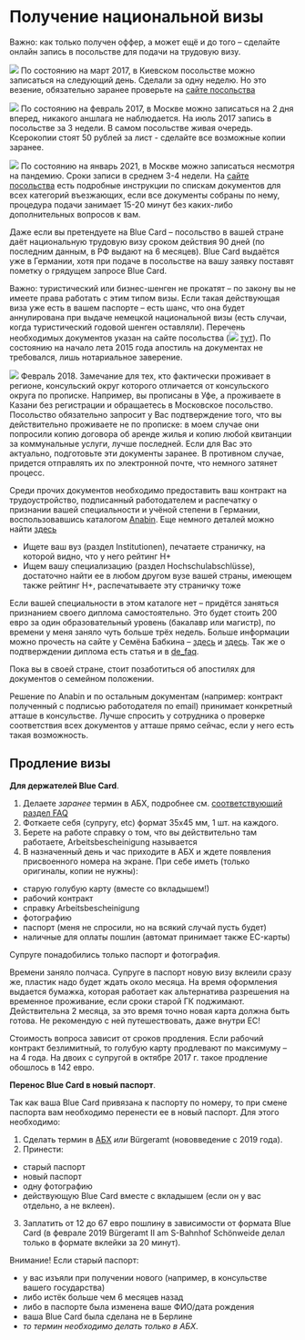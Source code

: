 ﻿# Получение национальной визы


Важно: как только получен оффер, а может ещё и до того – сделайте онлайн запись в посольстве для подачи на трудовую визу.

![](files/ua.gif) По состоянию на март 2017, в Киевском посольстве можно записаться на следующий день. Сделали за одну неделю. Но это везение, обязательно заранее проверьте на [сайте посольства](https://service2.diplo.de/rktermin/extern/choose_realmList.do?locationCode=kiew&request_locale=en)

![](files/ru.gif) По состоянию на февраль 2017, в Москве можно записаться на 2 дня вперед, никакого аншлага не наблюдается.
На июль 2017 запись в посольстве за 3 недели. В самом посольстве живая очередь. Ксерокопии стоят 50 рублей за лист - сделайте все возможные копии заранее.

![](files/ru.gif) По состоянию на январь 2021, в Москве можно записаться несмотря на пандемию. Сроки записи в среднем 3-4 недели. На [сайте посольства](https://germania.diplo.de/ru-ru/service/05-VisaEinreise/langfristigerAufenthalt/-/1224364?openAccordionId=item-1611410-4-panel) есть подробные инструкции по спискам документов для всех категорий въезжающих, если все документы собраны по нему, процедура подачи занимает 15-20 минут без каких-либо дополнительных вопросов к вам.

Даже если вы претендуете на Blue Card – посольство в вашей стране даёт национальную трудовую визу сроком действия 90 дней (по последним данным, в РФ выдают на 6 месяцев). Blue Card выдаётся уже в Германии, хотя при подаче в посольстве на вашу заявку поставят пометку о грядущем запросе Blue Card.

Важно: туристический или бизнес-шенген не прокатят – по закону вы не имеете права работать с этим типом визы. Если такая действующая виза уже есть в вашем паспорте – есть шанс, что она будет аннулирована при выдаче немецкой национальной визы (есть случаи, когда туристический годовой шенген оставляли).
Перечень необходимых документов указан на сайте посольства (![](files/ru.gif) [тут](http://www.germania.diplo.de/contentblob/3736096/Daten/6359078/bluecard.pdf)). По состоянию на начало лета 2015 года апостиль на документах не требовался, лишь нотариальное заверение.

![](files/ru.gif) Февраль 2018. Замечание для тех, кто фактически проживает в регионе, консульский округ которого отличается от консульского округа по прописке. Например, вы прописаны в Уфе, а проживаете в Казани без регистрации и обращаетесь в Московское посольство. Посольство обязательно запросит у Вас подтверждение того, что вы действительно проживаете не по прописке: в моем случае они попросили копию договора об аренде жилья и копию любой квитанции за коммунальные услуги, лучше последней. Если для Вас это актуально, подготовьте эти документы заранее. В противном случае, придется отправлять их по электронной почте, что немного затянет процесс.

Среди прочих документов необходимо предоставить ваш контракт на трудоустройство, подписанный работодателем и распечатку о признании вашей специальности и учёной степени в Германии, воспользовавшись каталогом [Anabin](http://anabin.kmk.org/no_cache/filter/institutionen.html). Еще немного деталей можно найти [здесь](http://surfin-birds.ru/dokumenty-na-vizu-dlya-poiska-raboty-v-germanii/)
- Ищете ваш вуз (раздел Institutionen), печатаете страничку, на которой видно, что у него рейтинг H+
- Ищем вашу специализацию (раздел Hochschulabschlüsse), достаточно найти ее в любом другом вузе вашей страны, имеющем также рейтинг H+, распечатываете эту страничку тоже

Если вашей специальности в этом каталоге нет – придётся заняться признанием своего диплома самостоятельно. Это будет стоить 200 евро за один образовательный уровень (бакалавр или магистр), по времени у меня заняло чуть больше трёх недель. Больше информации можно прочесть на сайте у Семёна Бабкина – [здесь](http://www.tupa-germania.ru/rabota/priznanie-diploma-v-germanii.html) и [здесь](http://www.tupa-germania.ru/rabota/kak-podtverdit-diplom-v-germanii.html). Так же о подтверждении диплома есть статья и в [de_faq](Подтверждение%20диплома.md).

Пока вы в своей стране, стоит позаботиться об апостилях для документов о семейном положении.

Решение по Anabin и по остальным документам (например: контракт полученный с подписью работодателя по email) принимает конкретный атташе в консульстве. Лучше спросить у сотрудника о проверке соответствия всех документов у атташе прямо сейчас, если у него есть такая возможность.

## Продление визы

**Для держателей Blue Card**. 

1. Делаете *заранее* термин в АБХ, подробнее см. [соответствующий раздел FAQ](АБХ.md)
2. Фоткаете себя (супругу, etc) формат 35х45 мм, 1 шт. на каждого.
3. Берете на работе справку о том, что вы действительно там работаете, Arbeitsbescheinigung называется
4. В назначенный день и час приходите в АБХ и ждете появления присвоенного номера на экране. При себе иметь (только оригиналы, копии не нужны):
- старую голубую карту (вместе со вкладышем!)
- рабочий контракт
- справку Arbeitsbescheinigung
- фотографию
- паспорт (меня не спросили, но на всякий случай пусть будет)
- наличные для оплаты пошлин (автомат принимает также EC-карты)

Супруге понадобились только паспорт и фотография.

Времени заняло полчаса. Супруге в паспорт новую визу вклеили сразу же, пластик надо будет ждать около месяца. На время оформления выдается бумажка, которая работает как альтернатива разрешения на временное проживание, если сроки старой ГК поджимают. Действительна 2 месяца, за это время точно новая карта должна быть готова. Не рекомендую с ней путешествовать, даже внутри ЕС! 

Стоимость вопроса зависит от сроков продления. Если рабочий контракт безлимитный, то голубую карту продлевают по максимуму – на 4 года. На двоих с супругой в октябре 2017 г. такое продление обошлось в 142 евро.

**Перенос Blue Card в новый паспорт**.

Так как ваша Blue Card привязана к паспорту по номеру, то при смене паспорта вам необходимо перенести ее в новый паспорт. Для этого необходимо:
1. Сделать термин в [АБХ](АБХ.md) *или* Bürgeramt (нововведение с 2019 года).
2. Принести:
- старый паспорт
- новый паспорт
- одну фотографию
- действующую Blue Card вместе с вкладышем (если он у вас отдельно, а не вклеен).
3. Заплатить от 12 до 67 евро пошлину в зависимости от формата Blue Card (в феврале 2019 Bürgeramt II am S-Bahnhof Schönweide делал только в формате вклейки за 20 минут).

Внимание! Если старый паспорт:
 - у вас изъяли при получении нового (например, в консульстве вашего государства)
 - либо истёк больше чем 6 месяцев назад 
 - либо в паспорте была изменена ваше ФИО/дата рождения
 - ваша Blue Card была сделана не в Берлине
 - *то термин необходимо делать только в АБХ*. 
